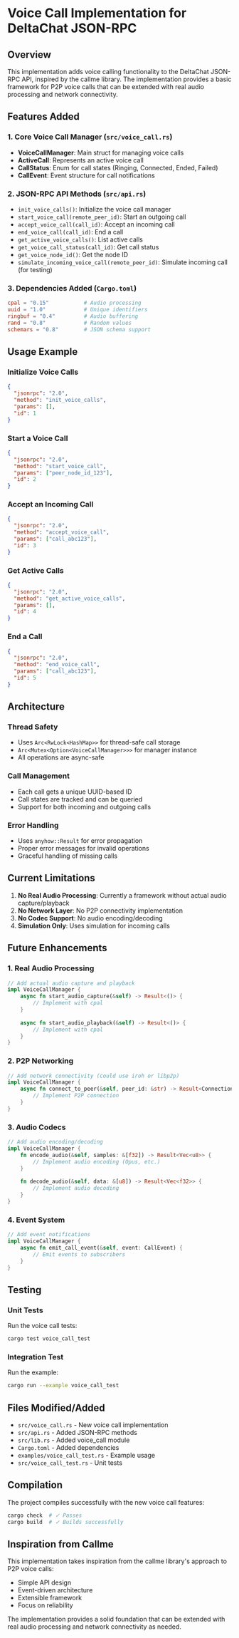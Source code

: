 # Voice Call Implementation for DeltaChat JSON-RPC

## Overview

This implementation adds voice calling functionality to the DeltaChat JSON-RPC API, inspired by the callme library. The implementation provides a basic framework for P2P voice calls that can be extended with real audio processing and network connectivity.

## Features Added

### 1. Core Voice Call Manager (`src/voice_call.rs`)

- **VoiceCallManager**: Main struct for managing voice calls
- **ActiveCall**: Represents an active voice call
- **CallStatus**: Enum for call states (Ringing, Connected, Ended, Failed)
- **CallEvent**: Event structure for call notifications

### 2. JSON-RPC API Methods (`src/api.rs`)

- `init_voice_calls()`: Initialize the voice call manager
- `start_voice_call(remote_peer_id)`: Start an outgoing call
- `accept_voice_call(call_id)`: Accept an incoming call
- `end_voice_call(call_id)`: End a call
- `get_active_voice_calls()`: List active calls
- `get_voice_call_status(call_id)`: Get call status
- `get_voice_node_id()`: Get the node ID
- `simulate_incoming_voice_call(remote_peer_id)`: Simulate incoming call (for testing)

### 3. Dependencies Added (`Cargo.toml`)

```toml
cpal = "0.15"           # Audio processing
uuid = "1.0"            # Unique identifiers
ringbuf = "0.4"         # Audio buffering
rand = "0.8"            # Random values
schemars = "0.8"        # JSON schema support
```

## Usage Example

### Initialize Voice Calls
```json
{
  "jsonrpc": "2.0",
  "method": "init_voice_calls",
  "params": [],
  "id": 1
}
```

### Start a Voice Call
```json
{
  "jsonrpc": "2.0",
  "method": "start_voice_call",
  "params": ["peer_node_id_123"],
  "id": 2
}
```

### Accept an Incoming Call
```json
{
  "jsonrpc": "2.0",
  "method": "accept_voice_call",
  "params": ["call_abc123"],
  "id": 3
}
```

### Get Active Calls
```json
{
  "jsonrpc": "2.0",
  "method": "get_active_voice_calls",
  "params": [],
  "id": 4
}
```

### End a Call
```json
{
  "jsonrpc": "2.0",
  "method": "end_voice_call",
  "params": ["call_abc123"],
  "id": 5
}
```

## Architecture

### Thread Safety
- Uses `Arc<RwLock<HashMap>>` for thread-safe call storage
- `Arc<Mutex<Option<VoiceCallManager>>>` for manager instance
- All operations are async-safe

### Call Management
- Each call gets a unique UUID-based ID
- Call states are tracked and can be queried
- Support for both incoming and outgoing calls

### Error Handling
- Uses `anyhow::Result` for error propagation
- Proper error messages for invalid operations
- Graceful handling of missing calls

## Current Limitations

1. **No Real Audio Processing**: Currently a framework without actual audio capture/playback
2. **No Network Layer**: No P2P connectivity implementation
3. **No Codec Support**: No audio encoding/decoding
4. **Simulation Only**: Uses simulation for incoming calls

## Future Enhancements

### 1. Real Audio Processing
```rust
// Add actual audio capture and playback
impl VoiceCallManager {
    async fn start_audio_capture(&self) -> Result<()> {
        // Implement with cpal
    }
    
    async fn start_audio_playback(&self) -> Result<()> {
        // Implement with cpal
    }
}
```

### 2. P2P Networking
```rust
// Add network connectivity (could use iroh or libp2p)
impl VoiceCallManager {
    async fn connect_to_peer(&self, peer_id: &str) -> Result<Connection> {
        // Implement P2P connection
    }
}
```

### 3. Audio Codecs
```rust
// Add audio encoding/decoding
impl VoiceCallManager {
    fn encode_audio(&self, samples: &[f32]) -> Result<Vec<u8>> {
        // Implement audio encoding (Opus, etc.)
    }
    
    fn decode_audio(&self, data: &[u8]) -> Result<Vec<f32>> {
        // Implement audio decoding
    }
}
```

### 4. Event System
```rust
// Add event notifications
impl VoiceCallManager {
    async fn emit_call_event(&self, event: CallEvent) {
        // Emit events to subscribers
    }
}
```

## Testing

### Unit Tests
Run the voice call tests:
```bash
cargo test voice_call_test
```

### Integration Test
Run the example:
```bash
cargo run --example voice_call_test
```

## Files Modified/Added

- `src/voice_call.rs` - New voice call implementation
- `src/api.rs` - Added JSON-RPC methods
- `src/lib.rs` - Added voice_call module
- `Cargo.toml` - Added dependencies
- `examples/voice_call_test.rs` - Example usage
- `src/voice_call_test.rs` - Unit tests

## Compilation

The project compiles successfully with the new voice call features:
```bash
cargo check  # ✓ Passes
cargo build  # ✓ Builds successfully
```

## Inspiration from Callme

This implementation takes inspiration from the callme library's approach to P2P voice calls:
- Simple API design
- Event-driven architecture
- Extensible framework
- Focus on reliability

The implementation provides a solid foundation that can be extended with real audio processing and network connectivity as needed.